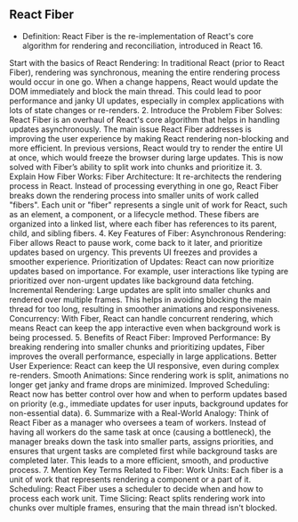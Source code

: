 ## React Fiber
- Definition: React Fiber is the re-implementation of React's core algorithm for rendering and reconciliation, introduced in React 16.



Start with the basics of React Rendering:
In traditional React (prior to React Fiber), rendering was synchronous, meaning the entire rendering process would occur in one go. When a change happens, React would update the DOM immediately and block the main thread.
This could lead to poor performance and janky UI updates, especially in complex applications with lots of state changes or re-renders.
2. Introduce the Problem Fiber Solves:
React Fiber is an overhaul of React's core algorithm that helps in handling updates asynchronously.
The main issue React Fiber addresses is improving the user experience by making React rendering non-blocking and more efficient.
In previous versions, React would try to render the entire UI at once, which would freeze the browser during large updates. This is now solved with Fiber’s ability to split work into chunks and prioritize it.
3. Explain How Fiber Works:
Fiber Architecture: It re-architects the rendering process in React. Instead of processing everything in one go, React Fiber breaks down the rendering process into smaller units of work called "fibers".
Each unit or "fiber" represents a single unit of work for React, such as an element, a component, or a lifecycle method.
These fibers are organized into a linked list, where each fiber has references to its parent, child, and sibling fibers.
4. Key Features of Fiber:
Asynchronous Rendering: Fiber allows React to pause work, come back to it later, and prioritize updates based on urgency. This prevents UI freezes and provides a smoother experience.
Prioritization of Updates: React can now prioritize updates based on importance. For example, user interactions like typing are prioritized over non-urgent updates like background data fetching.
Incremental Rendering: Large updates are split into smaller chunks and rendered over multiple frames. This helps in avoiding blocking the main thread for too long, resulting in smoother animations and responsiveness.
Concurrency: With Fiber, React can handle concurrent rendering, which means React can keep the app interactive even when background work is being processed.
5. Benefits of React Fiber:
Improved Performance: By breaking rendering into smaller chunks and prioritizing updates, Fiber improves the overall performance, especially in large applications.
Better User Experience: React can keep the UI responsive, even during complex re-renders.
Smooth Animations: Since rendering work is split, animations no longer get janky and frame drops are minimized.
Improved Scheduling: React now has better control over how and when to perform updates based on priority (e.g., immediate updates for user inputs, background updates for non-essential data).
6. Summarize with a Real-World Analogy:
Think of React Fiber as a manager who oversees a team of workers. Instead of having all workers do the same task at once (causing a bottleneck), the manager breaks down the task into smaller parts, assigns priorities, and ensures that urgent tasks are completed first while background tasks are completed later. This leads to a more efficient, smooth, and productive process.
7. Mention Key Terms Related to Fiber:
Work Units: Each fiber is a unit of work that represents rendering a component or a part of it.
Scheduling: React Fiber uses a scheduler to decide when and how to process each work unit.
Time Slicing: React splits rendering work into chunks over multiple frames, ensuring that the main thread isn't blocked.
